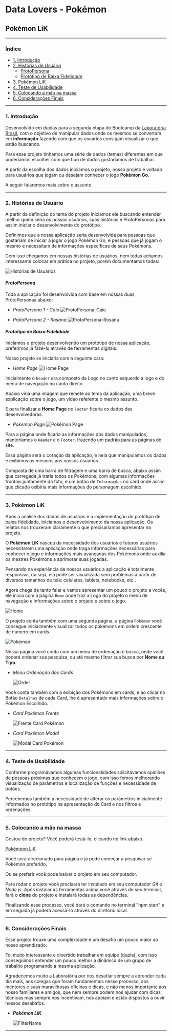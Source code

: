 # Data Lovers - Pokémon
## Pokémon LiK

***


### Índice

* [1. Introdução](#1-introdução)
* [2. Histórias de Usuário](#2-histórias-de-usuários)
  * [ProtoPersona](#protopersona)
  * [Protótipo de Baixa Fidelidade](#protótipo-de-baixa-fidelidade)
* [3. Pokémon LiK](#3-pokémon-lik)
* [4. Teste de Usabilidade](#4-teste-de-usabilidade)
* [5. Colocando a mão na massa](#5-colocando-a-mao-na-massa)
* [6. Considerações Finais](#6-considerações-finais)

***


### 1. Introdução

Desenvolvido em duplas para a segunda etapa do Bootcamp da [Laboratória Brasil](https://www.laboratoria.la/br), com o objetivo de manipular dados onde os mesmos se convertam em **informação** fazendo com que os usuários consigam visualizar o que estão buscando.

Para esse projeto tínhamos uma série de dados (temas) diferentes em que poderíamos escolher com que tipo de dados gostaríamos de trabalhar.

A partir da escolha dos dados iniciamos o projeto, nosso projeto é voltado para usuários que jogam ou desejam conhecer o jogo **Pokémon Go**.

A seguir falaremos mais sobre o assunto.

***


### 2. Histórias de Usuário

A partir da definição do tema do projeto iniciamos ele buscando entender melhor quem seria os nossos usuários, suas histórias e ProtoPersonas para assim iniciar o desenvolvimento do protótipo.

Definimos que a nossa aplicação seria desenvolvida para pessoas que gostariam de iniciar a jogar o jogo Pokémon Go, e pessoas que já jogam o mesmo e necessitam de informações específicas de seus Pokémons.

Com isso chegamos em nossas histórias de usuários, nem todas achamos interessante colocar em prática no projeto, porém documentamos todas:

![Histórias de Usuários](src/img/readme/História-de-Usuário.jpg)


#### *ProtoPersona*

Toda a aplicação foi desenvolvida com base em nossas duas ProtoPersonas abaixo:

* *ProtoPersona 1 - Caio*
![ProtoPersona-Caio](src/img/readme/Protopersona-1.jpeg)

* *ProtoPersona 2 - Rosana*
![ProtoPersona-Rosana](src/img/readme/Protopersona-2.jpeg)


#### *Protótipo de Baixa Fidelidade*

Iniciamos o projeto desenvolvendo um protótipo de nossa aplicação, preferimos já fazê-lo através de ferramentas digitais.

Nosso projeto se iniciaria com a seguinte cara:

* *Home Page*
![Home Page](src/img/readme/Pokemon-Window-Home.png)

Inicialmente o `header` era composto da Logo no canto esquerdo a logo e do menu de navegação no canto direito.

Abaixo viria uma imagem que remete ao tema da aplicação, uma breve explicação sobre o jogo, um vídeo referente o mesmo assunto.

E para finalizar a **Home Page** no `Footer` ficaria os dados das desenvolvedoras.

* *Pokémon Page*
![Pokémon Page](src/img/readme/Pokemon-Window-Pokemons.png)

Para a página onde ficaria as informações dos dados manipulados, manteríamos o `Header` e o `Footer`, trazendo um padrão para as páginas do site.

Essa página será o coração da aplicação, é nela que manipulamos os dados e exibimos os mesmos aos nossos úsuarios.

Composta de uma barra de filtragem e uma barra de busca, abaixo assim que carregada já traria todos os Pokémons, com algumas informações frontais juntamente da foto, e um botão de `Informações` no card onde assim que clicado exibiria mais informações do personagem escolhido.


***

### 3. Pokémon LiK

Após a análise dos dados de usuários e a implementação do protótipo de baixa fidelidade, iniciamos o desenvolvimento da nossa aplicação. Os relatos nos trouxeram claramente o que precisaríamos apresentar no projeto.

O **Pokémon LiK** nasceu da necessidade dos usuários e futuros usuários necessitarem uma aplicação onde traga informações necessárias para conhecer o jogo e informações mais avançadas dos Pokémons onde auxilia os mestres Pokémons a aprimorar suas jogadas.

Pensando na experiência de nossos usuários a aplicação é totalmente responsiva, ou seja, ela pode ser visualizada sem problemas a partir de diversos tamanhos de tela: celulares, tablets, notebooks, etc..

Agora chega de tanto falar e vamos apresentar um pouco o projeto a vocês, ele inicia com a página `Home` onde traz a Logo do projeto o menu de navegação e informações sobre o projeto e sobre o jogo. 

![Home](src/video/readme/Pokemon-LiK-Home.gif)


O projeto conta também com uma segunda página, a página `Pokémon` você consegue inicialmente visualizar todos os pokémons em ordem crescente de número em cards.

![Pokemon](src/video/readme/Pokemon-LiK-Pokemon.gif)

Nessa página você conta com um menu de ordenação e busca, onde você poderá ordenar sua pesquisa, ou até mesmo filtrar sua busca por **Nome ou Tipo**.

* *Menu Ordenação dos Cards*

   ![Order](src/video/readme/Pokemon-LiK-Order.gif)

 Você conta também com a exibição dos Pokémons em cards, e ao clicar no Botão `Detalhes` de cada Card, lhe é apresentado mais informações sobre o Pokémon Escolhido.

* *Card Pokémon Frente*

  ![Frente Card Pokémon](/src/img/readme/Frente-Card.jpg)


* *Card Pokémon Modal*

  ![Modal Card Pokémon](/src/img/readme/Modal-Card.jpg)

***

### 4. Teste de Usabilidade

Conforme programávamos algumas funcionalidades solicitávamos opiniões de pessoas próximas que conhecem o jogo, com isso fomos melhorando visualização de parâmetros e localização de funções e necessidade de botões.

Percebemos também a necessidade de alterar os parâmetros inicialmente informados no protótipo na apresentação do Card e nos filtros e ordenações.


***

### 5. Colocando a mão na massa

Gostou do projeto? Você poderá testá-lo, clicando no link abaixo.

[Pokémonn LiK](https://lillabordignon.github.io/SAP005-data-lovers/)

Você será direcionado para página e já pode começar a pesquisar se Pokémon preferido.

Ou se preferir você pode baixar o projeto em seu computador.

Para rodar o projeto você precisará ter instalado em seu computador *Git* e *Node.js*.
Após instalar as ferramentas acima você através do seu terminal, fará o **clone** do projeto e instalará todas as dependências.

Finalizando esse processo, você dará o comando no terminal "npm start" e em seguida já poderá acessá-lo através do diretório local.


***

### 6. Considerações Finais

Esse projeto trouxe uma complexidade e um desafio um pouco maior ao nosso aprendizado.

Foi muito interessante e divertido trabalhar em equipe (dupla), com isso conseguimos entender um pouco melhor a dinâmica de um grupo de trabalho programando a mesma aplicação.

Agradecemos muito a Laboratória por nos desafiar sempre a aprender cada dia mais, aos colegas que foram fundamentais nesse processo, aos mentores e suas maravilhosas oficinas e dicas, e não menos importante aos nosso familiares e amigos, que nem sempre podem nos ajudar com dicas técnicas mas sempre nos incentivam, nos apoiam e estão dispostos a ouvir nossos desabafos.


- **_Pokémon LiK_**


  ![FilterName](/src/video/readme/Pokemon-LiK-FilterName.gif)


***